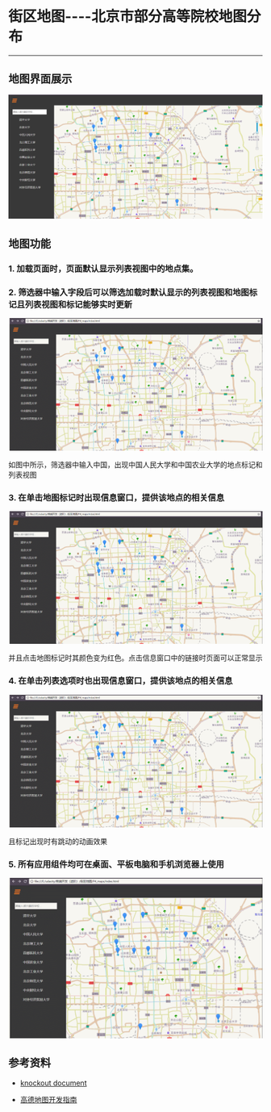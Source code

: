 ﻿# 街区地图----北京市部分高等院校地图分布

---

## 地图界面展示

![主页面](https://raw.githubusercontent.com/ShiHaiou/Udacity-StreetMap/master/images/map1.PNG)

## 地图功能

### 1. 加载页面时，页面默认显示列表视图中的地点集。

### 2. 筛选器中输入字段后可以筛选加载时默认显示的列表视图和地图标记且列表视图和标记能够实时更新

![搜索](https://raw.githubusercontent.com/ShiHaiou/Udacity-StreetMap/master/images/search.gif)

如图中所示，筛选器中输入中国，出现中国人民大学和中国农业大学的地点标记和列表视图

### 3. 在单击地图标记时出现信息窗口，提供该地点的相关信息

![点击标记](https://raw.githubusercontent.com/ShiHaiou/Udacity-StreetMap/master/images/clickMarker.gif)

并且点击地图标记时其颜色变为红色。点击信息窗口中的链接时页面可以正常显示

### 4. 在单击列表选项时也出现信息窗口，提供该地点的相关信息

![点击列表选项](https://raw.githubusercontent.com/ShiHaiou/Udacity-StreetMap/master/images/clickList.gif)

且标记出现时有跳动的动画效果

### 5. 所有应用组件均可在桌面、平板电脑和手机浏览器上使用

![手机端效果](https://raw.githubusercontent.com/ShiHaiou/Udacity-StreetMap/master/images/phone.gif)

## 参考资料

* [knockout document](http://knockoutjs.com/documentation/introduction.html)

* [高德地图开发指南](http://lbs.amap.com/api/javascript-api/gettingstarted)




